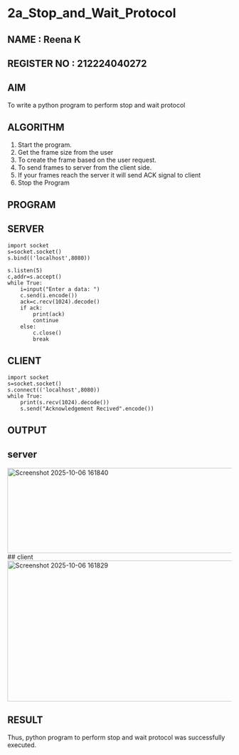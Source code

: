 # 2a_Stop_and_Wait_Protocol
## NAME : Reena K
## REGISTER NO : 212224040272
## AIM
To write a python program to perform stop and wait protocol
## ALGORITHM
1. Start the program.
2. Get the frame size from the user
3. To create the frame based on the user request.
4. To send frames to server from the client side.
5. If your frames reach the server it will send ACK signal to client
6. Stop the Program
## PROGRAM
## SERVER
```
import socket 
s=socket.socket() 
s.bind(('localhost',8080))

s.listen(5) 
c,addr=s.accept() 
while True: 
    i=input("Enter a data: ") 
    c.send(i.encode()) 
    ack=c.recv(1024).decode() 
    if ack: 
        print(ack) 
        continue 
    else: 
        c.close() 
        break 
```
## CLIENT
```
import socket 
s=socket.socket() 
s.connect(('localhost',8080)) 
while True: 
    print(s.recv(1024).decode()) 
    s.send("Acknowledgement Recived".encode())
```
## OUTPUT

## server

<img width="589" height="191" alt="Screenshot 2025-10-06 161840" src="https://github.com/user-attachments/assets/deffbdfe-0ae2-40db-a442-f4cf1642463b" />
## client 

<img width="660" height="316" alt="Screenshot 2025-10-06 161829" src="https://github.com/user-attachments/assets/b67cf28a-8768-4bae-9ba9-2b9a2fd95cb5" />


## RESULT
Thus, python program to perform stop and wait protocol was successfully executed.
